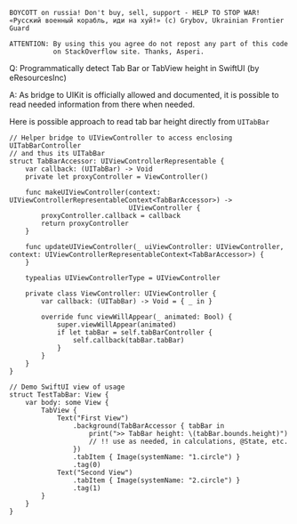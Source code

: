 ```
BOYCOTT on russia! Don't buy, sell, support - HELP TO STOP WAR!
«Русский военный корабль, иди на хуй!» (c) Grybov, Ukrainian Frontier Guard

ATTENTION: By using this you agree do not repost any part of this code
           on StackOverflow site. Thanks, Asperi.
```

Q: Programmatically detect Tab Bar or TabView height in SwiftUI (by eResourcesInc)

A: As bridge to UIKit is officially allowed and documented, it is possible to read needed information from there when needed.

Here is possible approach to read tab bar height directly from `UITabBar`


    // Helper bridge to UIViewController to access enclosing UITabBarController
    // and thus its UITabBar
    struct TabBarAccessor: UIViewControllerRepresentable {
        var callback: (UITabBar) -> Void
        private let proxyController = ViewController()
    
        func makeUIViewController(context: UIViewControllerRepresentableContext<TabBarAccessor>) ->
                                  UIViewController {
            proxyController.callback = callback
            return proxyController
        }
        
        func updateUIViewController(_ uiViewController: UIViewController, context: UIViewControllerRepresentableContext<TabBarAccessor>) {
        }
        
        typealias UIViewControllerType = UIViewController
    
        private class ViewController: UIViewController {
            var callback: (UITabBar) -> Void = { _ in }
    
            override func viewWillAppear(_ animated: Bool) {
                super.viewWillAppear(animated)
                if let tabBar = self.tabBarController {
                    self.callback(tabBar.tabBar)
                }
            }
        }
    }
    
    // Demo SwiftUI view of usage
    struct TestTabBar: View {
        var body: some View {
            TabView {
                Text("First View")
                    .background(TabBarAccessor { tabBar in
                        print(">> TabBar height: \(tabBar.bounds.height)")
                        // !! use as needed, in calculations, @State, etc.
                    })
                    .tabItem { Image(systemName: "1.circle") }
                    .tag(0)
                Text("Second View")
                    .tabItem { Image(systemName: "2.circle") }
                    .tag(1)
            }
        }
    }

